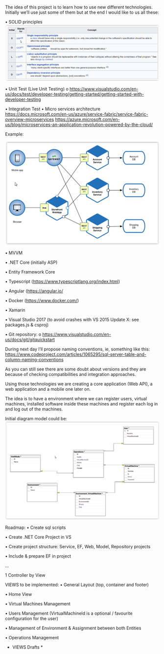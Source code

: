 The idea of this project is to learn how to use new different technologies. Initially we’ll use just some of them but at the end I would like to us all these:

•	SOLID principles
![stack Overflow](https://github.com/bjabinn/EverisDVIs/blob/master/images/solidPrinciples.png)

 
•	Unit Test (Live Unit Testing)
   o	https://www.visualstudio.com/en-us/docs/test/developer-testing/getting-started/getting-started-with-developer-testing

•	Integration Test
•	Micro services architecture
https://docs.microsoft.com/en-us/azure/service-fabric/service-fabric-overview-microservices
https://azure.microsoft.com/en-us/blog/microservices-an-application-revolution-powered-by-the-cloud/

Example:

 ![microServices](https://github.com/bjabinn/EverisDVIs/blob/master/images/microServices.png)


•	MVVM

•	.NET Core (initially ASP)

•	Entity Framework Core 

•	Typescript (https://www.typescriptlang.org/index.html)

•	Angular (https://angular.io/

•	Docker (https://www.docker.com/)

•	Xamarin 

•	Visual Studio 2017 (to avoid crashes with VS 2015 Update X: see packages.js & csproj)

•	Git repository:
   o	https://www.visualstudio.com/en-us/docs/git/gitquickstart

During next day I’ll propose naming conventions, ie, something like this:
https://www.codeproject.com/articles/1065295/sql-server-table-and-column-naming-conventions


As you can still see there are some doubt about versions and they are because of checking compatibilities and integration approaches.

Using those technologies we are creating a core application (Web API), a web application and a mobile one later on.

The idea is to have a environment where we can register users, virtual machines, installed software inside these machines and register each log in and log out of the machines.


Initial diagram model could be:
![ErDiagram](https://github.com/bjabinn/EverisDVIs/blob/master/images/ERdiagram.png)

Roadmap:
•	Create sql scripts

•	Create .NET Core Project in VS

•	Create project structure: Service, EF, Web, Model, Repository projects

•	Include & prepare EF in project

...

1 Controller by View

VIEWS to be implemented:
•	General Layout (top, container and footer)

•	Home View

•	Virtual Machines Management

•	Users Management (VirtualMachineId is a optional / favourite configuration for the user)

•	Management of Environment & Assignment between both Entities

•	Operations Management


* VIEWS Drafts *
